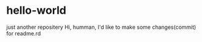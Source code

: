 # hello-world
just another repositery
Hi, humman, I'd like to make some changes(commit) for readme.rd
